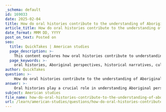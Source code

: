 ```yaml
---
_schema: default
id: 169033
date: 2025-02-04
title: How do oral histories contribute to the understanding of Aboriginal perspectives on historical narratives?
article_title: How do oral histories contribute to the understanding of Aboriginal perspectives on historical narratives?
date_format: MMM DD, YYYY
post_on_text: Posted on
seo:
  title: QuickTakes | American studies
  page_description: >-
    This content explores how oral histories contribute to understanding Aboriginal perspectives on history, highlighting their role in cultural identity, subverting Eurocentric narratives, accessing hidden histories, preserving languages, and maintaining spiritual and environmental connections.
  page_keywords: >-
    oral histories, Aboriginal perspectives, historical narratives, cultural identity, Eurocentric narratives, hidden histories, intergenerational knowledge, language preservation, spiritual connections, environmental connections, Indigenous knowledge, storytelling, cultural heritage, Australian history
author: QuickTakes
question: >-
    How do oral histories contribute to the understanding of Aboriginal perspectives on historical narratives?
answer: >-
    Oral histories play a crucial role in understanding Aboriginal perspectives on historical narratives by providing a rich, nuanced, and culturally embedded account of the past. Here are several key contributions of oral histories to this understanding:\n\n1. **Cultural Context and Identity**: Oral histories are integral to Aboriginal cultures, serving as a primary means of communication and knowledge transmission. They encapsulate the values, beliefs, and experiences of Aboriginal peoples, thereby reinforcing cultural identity and continuity. As noted, "speaking is the primary form of communication in Aboriginal cultures," which highlights the importance of oral traditions in maintaining cultural heritage.\n\n2. **Subverting Eurocentric Narratives**: Aboriginal oral narratives often challenge conventional historical accounts that are predominantly Eurocentric. These narratives provide alternative perspectives that can subvert dominant historical discourses, offering "different 'truth relations and historical events." This subversion is essential for a more inclusive understanding of history that recognizes the complexities of Aboriginal experiences.\n\n3. **Access to Hidden Histories**: Oral histories grant access to "undocumented experience" and the "hidden histories" of Aboriginal peoples. They serve as a vital source of information that complements written records, particularly for marginalized communities whose stories may not be adequately represented in mainstream historical narratives. This aspect is crucial for acknowledging the full spectrum of Australian history.\n\n4. **Intergenerational Knowledge Transmission**: Through storytelling, Aboriginal communities pass down collective wisdom, cultural teachings, and historical knowledge from one generation to the next. This intergenerational transmission ensures that cultural practices and historical narratives remain relevant and are preserved over time. As stated, oral traditions "ensure the survival and relevance in contemporary society."\n\n5. **Diverse Interpretations of History**: Oral histories allow for a variety of interpretations and angles through which to view the past. They are grounded in reflections on historical events rather than merely contemporary commentary, providing a deeper understanding of how Aboriginal peoples perceive their history and identity. This multiplicity of perspectives enriches the overall historical narrative.\n\n6. **Language Preservation**: Oral histories also play a significant role in preserving Indigenous languages, many of which are at risk of extinction. The act of storytelling in native languages helps maintain linguistic diversity and cultural specificity, further enhancing the understanding of Aboriginal perspectives.\n\n7. **Spiritual and Environmental Connections**: Many oral histories are intertwined with spiritual beliefs and connections to the land. They convey important moral lessons and cultural teachings that reflect the relationship between Aboriginal peoples and their environment. This connection is vital for understanding the holistic nature of Aboriginal historical narratives.\n\nIn summary, oral histories are indispensable for grasping Aboriginal perspectives on historical narratives. They provide a platform for cultural expression, challenge dominant historical accounts, preserve languages, and facilitate intergenerational knowledge transfer, all of which contribute to a richer and more inclusive understanding of history.
subject: American studies
file_name: how-do-oral-histories-contribute-to-the-understanding-of-aboriginal-perspectives-on-historical-narratives.md
url: /learn/american-studies/questions/how-do-oral-histories-contribute-to-the-understanding-of-aboriginal-perspectives-on-historical-narratives
---
```


&nbsp;